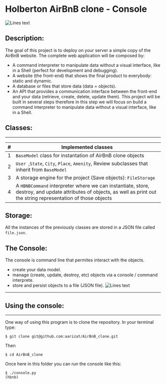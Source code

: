 # **Holberton** AirBnB clone - Console
![Lines text](https://pbs.twimg.com/media/El6vk5xW0AUJNY4?format=png&name=4096x4096)
## Description:
The goal of this project is to deploy on your server a simple copy of the AirBnB website.
The complete web application will be composed by:
- A command interpreter to manipulate data without a visual interface, like in a Shell (perfect for development and debugging).
- A website (the front-end) that shows the final product to everybody: static and dynamic.
- A database or files that store data (data = objects).
- An API that provides a communication interface between the front-end and your data (retrieve, create, delete, update them).
This project will be built in several steps therefore in this step we will focus on build a command interpreter to manipulate data without a visual interface, like in a Shell.
## Classes:
---
| # | Implemented classes |
| ------ | ------ |
| 1 | ```BaseModel``` class for instantation of AirBnB clone objects |
| 2 | ```User ```,```State```, ```City```, ```Place```, ```Amenity```, Review subclasses that inherit from ```BaseModel``` |
| 3 | A storage engine for the project (Save objects): ```FileStorage``` |
| 4 | A ```HBNBCommand``` interpreter where we can instantiate, store, destroy, and update attributes of objects, as well as print out the string representation of those objects |
## Storage:
All the instances of the previously classes are stored in a JSON file called ```file.json```. 
## The Console:
The console is command line that permites interact with the objects.
* create your data model.
* manage (create, update, destroy, etc) objects via a console / command interprete.
* store and persist objects to a file (JSON file).
![Lines text](https://pbs.twimg.com/media/El6v2qRXgAEykYU?format=jpg&name=large)
---
## Using the console:
---
One way of using this program is to clone the repository.
In your terminal type:
```
$ git clone git@github.com:aarizat/AirBnB_clone.git
```
Then
```
$ cd AirBnB_clone
```
Once here in this folder you can run the console like this:
```
$ ./console.py
(hbnb) 
```
